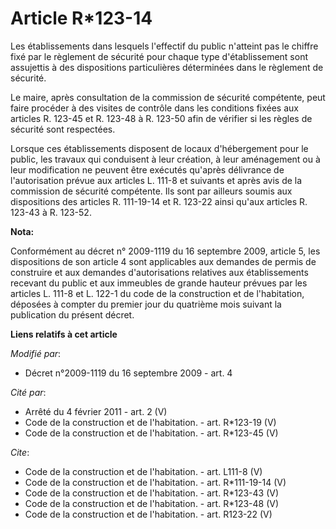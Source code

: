 # Article R*123-14

Les établissements dans lesquels l'effectif du public n'atteint pas le chiffre fixé par le règlement de sécurité pour chaque
type d'établissement sont assujettis à des dispositions particulières déterminées dans le règlement de sécurité. 

Le maire, après consultation de la commission de sécurité compétente, peut faire procéder à des visites de contrôle dans les
conditions fixées aux articles R. 123-45 et R. 123-48 à R. 123-50 afin de vérifier si les règles de sécurité sont
respectées. 

Lorsque ces établissements disposent de locaux d'hébergement pour le public, les travaux qui conduisent à leur création, à
leur aménagement ou à leur modification ne peuvent être exécutés qu'après délivrance de l'autorisation prévue aux articles L.
111-8 et suivants et après avis de la commission de sécurité compétente. Ils sont par ailleurs soumis aux dispositions des
articles R. 111-19-14 et R. 123-22 ainsi qu'aux articles R. 123-43 à R. 123-52.

**Nota:**

Conformément au décret n° 2009-1119 du 16 septembre 2009, article 5, les dispositions de son article 4 sont applicables aux
demandes de permis de construire et aux demandes d'autorisations relatives aux établissements recevant du public et aux
immeubles de grande hauteur prévues par les articles L. 111-8 et L. 122-1 du code de la construction et de l'habitation,
déposées à compter du premier jour du quatrième mois suivant la publication du présent décret.

**Liens relatifs à cet article**

_Modifié par_:

  - Décret n°2009-1119 du 16 septembre 2009 - art. 4

_Cité par_:

  - Arrêté du 4 février 2011 - art. 2 (V)
  - Code de la construction et de l'habitation. - art. R*123-19 (V)
  - Code de la construction et de l'habitation. - art. R*123-45 (V)

_Cite_:

  - Code de la construction et de l'habitation. - art. L111-8 (V)
  - Code de la construction et de l'habitation. - art. R*111-19-14 (V)
  - Code de la construction et de l'habitation. - art. R*123-43 (V)
  - Code de la construction et de l'habitation. - art. R*123-48 (V)
  - Code de la construction et de l'habitation. - art. R123-22 (V)
